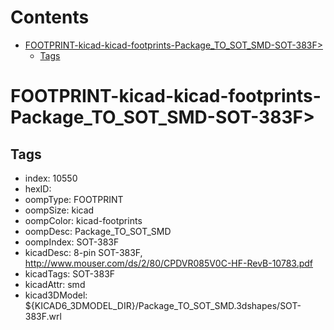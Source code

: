 



Contents
========

* [FOOTPRINT-kicad-kicad-footprints-Package_TO_SOT_SMD-SOT-383F>](#footprint-kicad-kicad-footprints-package_to_sot_smd-sot-383f)
	* [Tags](#tags)

# FOOTPRINT-kicad-kicad-footprints-Package_TO_SOT_SMD-SOT-383F>

## Tags

- index: 10550
- hexID: 
- oompType: FOOTPRINT
- oompSize: kicad
- oompColor: kicad-footprints
- oompDesc: Package_TO_SOT_SMD
- oompIndex: SOT-383F
- kicadDesc: 8-pin SOT-383F, http://www.mouser.com/ds/2/80/CPDVR085V0C-HF-RevB-10783.pdf
- kicadTags: SOT-383F
- kicadAttr: smd
- kicad3DModel: ${KICAD6_3DMODEL_DIR}/Package_TO_SOT_SMD.3dshapes/SOT-383F.wrl
